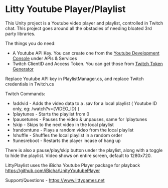 # Litty Youtube Player/Playlist

 This Unity project is a Youtube video player and playlist, controlled in Twitch chat. This project
 goes around all the obstacles of needing bloated 3rd party libraries.

The things you do need:
- A Youtube API Key. You can create one from the [Youtube Development Console](https://console.cloud.google.com/) under APIs & Services
- Twitch ClientID and Access Token. You can get those from [Twitch Token Generator](https://twitchtokengenerator.com/)

Replace Youtube API key in PlaylistManager.cs, and replace Twitch credentials in Twitch.cs

Twitch Commands:
- !addvid <youtubeID> - Adds the video data to a .sav for a local playlist ( Youtube ID only, eg: /watch?v={VIDEO_ID} )
- !playtunes - Starts the playlist from 0
- !pausetunes - Pauses the video & unpauses, same for !playtunes
- !skip - Skips to the next video in the local playlist
- !randomtune - Plays a random video from the local playlist
- !shuffle - Shuffles the local playlist in a random order
- !tunesreboot - Restarts the player incase of hang up

There is also a pause/play/skip button under the playlist, along with a toggle to hide the playlist.
Video shows on entire screen, default to 1280x720.

LittyPlaylist uses the iBicha Youtube Player package for playback https://github.com/iBicha/UnityYoutubePlayer

Support/Questions - https://www.littygames.net

